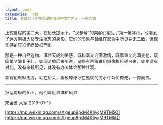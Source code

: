 ```yaml
---
layout: post
categories: 书摘
title: 看散碎浮冰在黑硬的海水中匆忙奔走，一掠而去
---
```


正式启程的第二天，在船长提示下，“汉瑟号”的乘客们望见了第一座冰山，也看到了远方南极大陆专注沉思的身影。它们的形象与曾经在影像中所见并无二致，但现实感的压迫仍然破框而出。

那是一种自然造物、浑然天成的美感，既和谐又充满激情，既厚重又充满变化，既简单又繁复无比。如同老狼后来所说，这些东西很难用摄像机传递出来，如果没有对比，没有亲眼所见，就没有办法体会那种壮观。

乘客们默默无言，站在船头，看散碎浮冰在黑硬的海水中匆忙奔走，一掠而去。

---

抵达南极的船上，他们看见海洋和风浪

宋金波  大家  2019-01-18

[https://mp.weixin.qq.com/s/tlgeup9pkM4KIiyqM9TM5Q](https://mp.weixin.qq.com/s/tlgeup9pkM4KIiyqM9TM5Q)
